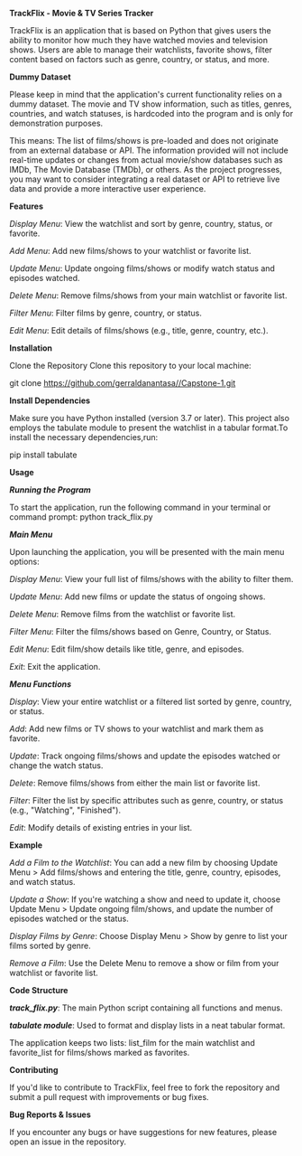 **TrackFlix - Movie & TV Series Tracker**

TrackFlix is an application that is based on Python that gives users the ability to monitor how much they have watched movies and television shows. Users are able to manage their watchlists, favorite shows, filter content based on factors such as genre, country, or status, and more.

**Dummy Dataset**

Please keep in mind that the application's current functionality relies on a dummy dataset. The movie and TV show information, such as titles, genres, countries, and watch statuses, is hardcoded into the program and is only for demonstration purposes.

This means:
The list of films/shows is pre-loaded and does not originate from an external database or API.
The information provided will not include real-time updates or changes from actual movie/show databases such as IMDb, The Movie Database (TMDb), or others.
As the project progresses, you may want to consider integrating a real dataset or API to retrieve live data and provide a more interactive user experience.

**Features**

_Display Menu_: View the watchlist and sort by genre, country, status, or favorite.

_Add Menu_: Add new films/shows to your watchlist or favorite list.

_Update Menu_: Update ongoing films/shows or modify watch status and episodes watched.

_Delete Menu_: Remove films/shows from your main watchlist or favorite list.

_Filter Menu_: Filter films by genre, country, or status.

_Edit Menu_: Edit details of films/shows (e.g., title, genre, country, etc.).

**Installation**

Clone the Repository
Clone this repository to your local machine:

git clone https://github.com/gerraldanantasa//Capstone-1.git


**Install Dependencies**

Make sure you have Python installed (version 3.7 or later). This project also employs the tabulate module to present the watchlist in a tabular format.To install the necessary dependencies,run:

pip install tabulate

**Usage**

**_Running the Program_**

To start the application, run the following command in your terminal or command prompt:
python track_flix.py

**_Main Menu_**

Upon launching the application, you will be presented with the main menu options:

_Display Menu_: View your full list of films/shows with the ability to filter them.

_Update_ _Menu_: Add new films or update the status of ongoing shows.

_Delete Menu_: Remove films from the watchlist or favorite list.

_Filter Menu_: Filter the films/shows based on Genre, Country, or Status.

_Edit Menu_: Edit film/show details like title, genre, and episodes.

_Exit_: Exit the application.

_**Menu Functions**_

_Display_: View your entire watchlist or a filtered list sorted by genre, country, or status.

_Add_: Add new films or TV shows to your watchlist and mark them as favorite.

_Update_: Track ongoing films/shows and update the episodes watched or change the watch status.

_Delete_: Remove films/shows from either the main list or favorite list.

_Filter_: Filter the list by specific attributes such as genre, country, or status (e.g., "Watching", "Finished").

_Edit_: Modify details of existing entries in your list.


**Example**

_Add a Film to the Watchlist_:
You can add a new film by choosing Update Menu > Add films/shows and entering the title, genre, country, episodes, and watch status.

_Update a Show_:
If you're watching a show and need to update it, choose Update Menu > Update ongoing film/shows, and update the number of episodes watched or the status.

_Display Films by Genre_:
Choose Display Menu > Show by genre to list your films sorted by genre.

_Remove a Film_:
Use the Delete Menu to remove a show or film from your watchlist or favorite list.

**Code Structure**

**_track_flix.py_**: The main Python script containing all functions and menus.

_**tabulate module**_: Used to format and display lists in a neat tabular format.

The application keeps two lists: list_film for the main watchlist and favorite_list for films/shows marked as favorites.

**Contributing**

If you'd like to contribute to TrackFlix, feel free to fork the repository and submit a pull request with improvements or bug fixes.

**Bug Reports & Issues**

If you encounter any bugs or have suggestions for new features, please open an issue in the repository.

